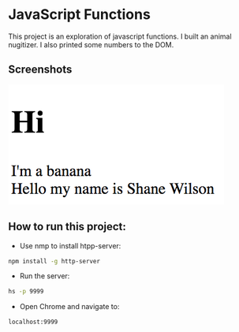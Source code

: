 # JavaScript Functions

This project is an exploration of javascript functions.
I built an animal nugitizer. I also printed some numbers to the DOM.

## Screenshots
![main screenshot](./screenshots/js-functions-main.png)

## How to run this project:
* Use nmp to install htpp-server:
```sh
npm install -g http-server
```

* Run the server:
```sh
hs -p 9999
```
* Open Chrome and navigate to:
```
localhost:9999
```